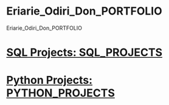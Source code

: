 # Eriarie_Odiri_Don_PORTFOLIO

Eriarie_Odiri_Don_PORTFOLIO

# [SQL Projects: SQL_PROJECTS](https://github.com/OdiriDon/SQL_PROJECTS/blob/main/README.md)

# [Python Projects: PYTHON_PROJECTS](https://github.com/OdiriDon/PYTHON_PROJECTS/blob/main/README.md)
